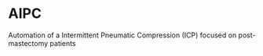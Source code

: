 # AIPC
Automation of a Intermittent Pneumatic Compression (ICP) focused on post-mastectomy patients
